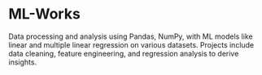 # ML-Works
Data processing and analysis using Pandas, NumPy, with ML models like linear and multiple linear regression on various datasets. Projects include data cleaning, feature engineering, and regression analysis to derive insights.
